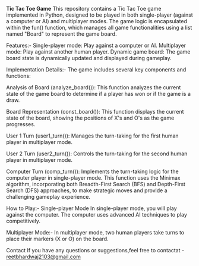 **Tic Tac Toe Game**
This repository contains a Tic Tac Toe game implemented in Python, designed to be played in both single-player (against a computer or AI) and multiplayer modes. The game logic is encapsulated within the fun() function, which manages all game functionalities using a list named "Board" to represent the game board.

Features:-
Single-player mode: Play against a computer or AI.
Multiplayer mode: Play against another human player.
Dynamic game board: The game board state is dynamically updated and displayed during gameplay.

Implementation Details:-
The game includes several key components and functions:

Analysis of Board (analyze_board()): This function analyzes the current state of the game board to determine if a player has won or if the game is a draw.

Board Representation (const_board()): This function displays the current state of the board, showing the positions of X's and O's as the game progresses.

User 1 Turn (user1_turn()): Manages the turn-taking for the first human player in multiplayer mode.

User 2 Turn (user2_turn()): Controls the turn-taking for the second human player in multiplayer mode.

Computer Turn (comp_turn()): Implements the turn-taking logic for the computer player in single-player mode. This function uses the Minimax algorithm, incorporating both Breadth-First Search (BFS) and Depth-First Search (DFS) approaches, to make strategic moves and provide a challenging gameplay experience.

How to Play:-
Single-player Mode
In single-player mode, you will play against the computer. The computer uses advanced AI techniques to play competitively.

Multiplayer Mode:-
In multiplayer mode, two human players take turns to place their markers (X or O) on the board.

Contact
If you have any questions or suggestions,feel free to contactat - reetbhardwaj2103@gmail.com
